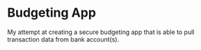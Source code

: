 # Budgeting App
My attempt at creating a secure budgeting app that is able to pull transaction data from bank account(s).